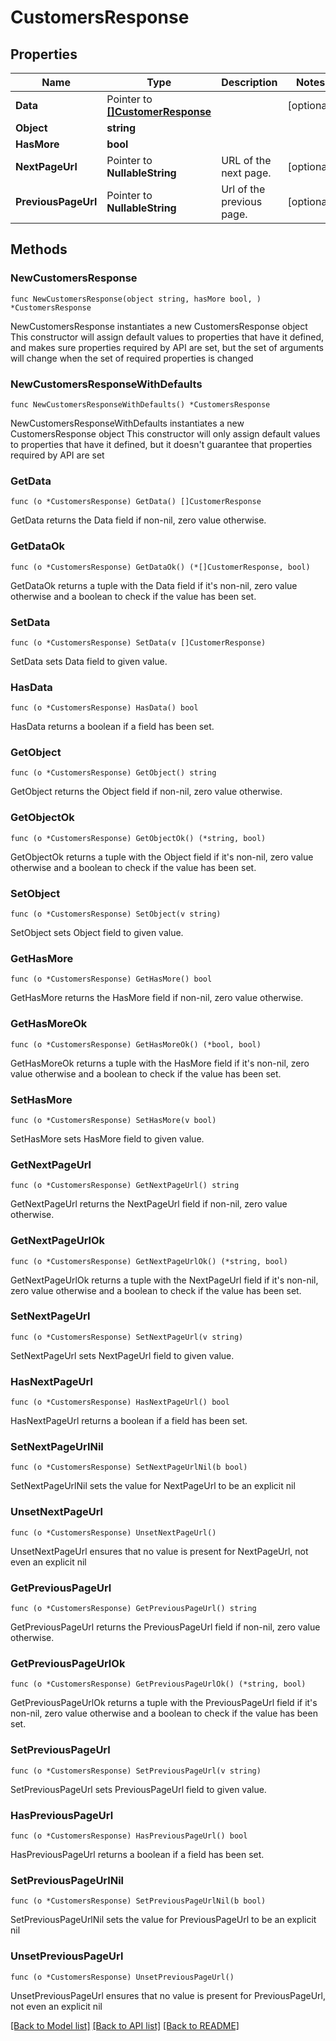 # CustomersResponse

## Properties

Name | Type | Description | Notes
------------ | ------------- | ------------- | -------------
**Data** | Pointer to [**[]CustomerResponse**](CustomerResponse.md) |  | [optional] 
**Object** | **string** |  | 
**HasMore** | **bool** |  | 
**NextPageUrl** | Pointer to **NullableString** | URL of the next page. | [optional] 
**PreviousPageUrl** | Pointer to **NullableString** | Url of the previous page. | [optional] 

## Methods

### NewCustomersResponse

`func NewCustomersResponse(object string, hasMore bool, ) *CustomersResponse`

NewCustomersResponse instantiates a new CustomersResponse object
This constructor will assign default values to properties that have it defined,
and makes sure properties required by API are set, but the set of arguments
will change when the set of required properties is changed

### NewCustomersResponseWithDefaults

`func NewCustomersResponseWithDefaults() *CustomersResponse`

NewCustomersResponseWithDefaults instantiates a new CustomersResponse object
This constructor will only assign default values to properties that have it defined,
but it doesn't guarantee that properties required by API are set

### GetData

`func (o *CustomersResponse) GetData() []CustomerResponse`

GetData returns the Data field if non-nil, zero value otherwise.

### GetDataOk

`func (o *CustomersResponse) GetDataOk() (*[]CustomerResponse, bool)`

GetDataOk returns a tuple with the Data field if it's non-nil, zero value otherwise
and a boolean to check if the value has been set.

### SetData

`func (o *CustomersResponse) SetData(v []CustomerResponse)`

SetData sets Data field to given value.

### HasData

`func (o *CustomersResponse) HasData() bool`

HasData returns a boolean if a field has been set.

### GetObject

`func (o *CustomersResponse) GetObject() string`

GetObject returns the Object field if non-nil, zero value otherwise.

### GetObjectOk

`func (o *CustomersResponse) GetObjectOk() (*string, bool)`

GetObjectOk returns a tuple with the Object field if it's non-nil, zero value otherwise
and a boolean to check if the value has been set.

### SetObject

`func (o *CustomersResponse) SetObject(v string)`

SetObject sets Object field to given value.


### GetHasMore

`func (o *CustomersResponse) GetHasMore() bool`

GetHasMore returns the HasMore field if non-nil, zero value otherwise.

### GetHasMoreOk

`func (o *CustomersResponse) GetHasMoreOk() (*bool, bool)`

GetHasMoreOk returns a tuple with the HasMore field if it's non-nil, zero value otherwise
and a boolean to check if the value has been set.

### SetHasMore

`func (o *CustomersResponse) SetHasMore(v bool)`

SetHasMore sets HasMore field to given value.


### GetNextPageUrl

`func (o *CustomersResponse) GetNextPageUrl() string`

GetNextPageUrl returns the NextPageUrl field if non-nil, zero value otherwise.

### GetNextPageUrlOk

`func (o *CustomersResponse) GetNextPageUrlOk() (*string, bool)`

GetNextPageUrlOk returns a tuple with the NextPageUrl field if it's non-nil, zero value otherwise
and a boolean to check if the value has been set.

### SetNextPageUrl

`func (o *CustomersResponse) SetNextPageUrl(v string)`

SetNextPageUrl sets NextPageUrl field to given value.

### HasNextPageUrl

`func (o *CustomersResponse) HasNextPageUrl() bool`

HasNextPageUrl returns a boolean if a field has been set.

### SetNextPageUrlNil

`func (o *CustomersResponse) SetNextPageUrlNil(b bool)`

 SetNextPageUrlNil sets the value for NextPageUrl to be an explicit nil

### UnsetNextPageUrl
`func (o *CustomersResponse) UnsetNextPageUrl()`

UnsetNextPageUrl ensures that no value is present for NextPageUrl, not even an explicit nil
### GetPreviousPageUrl

`func (o *CustomersResponse) GetPreviousPageUrl() string`

GetPreviousPageUrl returns the PreviousPageUrl field if non-nil, zero value otherwise.

### GetPreviousPageUrlOk

`func (o *CustomersResponse) GetPreviousPageUrlOk() (*string, bool)`

GetPreviousPageUrlOk returns a tuple with the PreviousPageUrl field if it's non-nil, zero value otherwise
and a boolean to check if the value has been set.

### SetPreviousPageUrl

`func (o *CustomersResponse) SetPreviousPageUrl(v string)`

SetPreviousPageUrl sets PreviousPageUrl field to given value.

### HasPreviousPageUrl

`func (o *CustomersResponse) HasPreviousPageUrl() bool`

HasPreviousPageUrl returns a boolean if a field has been set.

### SetPreviousPageUrlNil

`func (o *CustomersResponse) SetPreviousPageUrlNil(b bool)`

 SetPreviousPageUrlNil sets the value for PreviousPageUrl to be an explicit nil

### UnsetPreviousPageUrl
`func (o *CustomersResponse) UnsetPreviousPageUrl()`

UnsetPreviousPageUrl ensures that no value is present for PreviousPageUrl, not even an explicit nil

[[Back to Model list]](../README.md#documentation-for-models) [[Back to API list]](../README.md#documentation-for-api-endpoints) [[Back to README]](../README.md)


